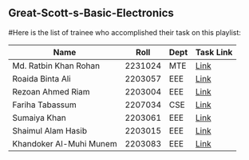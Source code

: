 ## Great-Scott-s-Basic-Electronics

#Here is the list of trainee who accomplished their task on this playlist:

| Name | Roll | Dept | Task Link |
|---------|---------|---------|---------|
| Md. Ratbin Khan Rohan |	2231024 |	MTE |	[Link](https://github.com/ratzz64/redesigned-invention/blob/main/Notes.pdf) |
| Roaida Binta Ali | 	2203057	 | EEE	 |  	[Link](https://github.com/roaida/Project-Note) |
| Rezoan Ahmed Riam | 	2203004 | 	EEE	 | 	[Link](https://github.com/Riam-22/Rezoan-Ahmed/blob/main/Electronic%20Basic%20pdf.pdf) |
| Fariha Tabassum	 | 2207034 | 	CSE	 | 	[Link](https://github.com/Fariha127/Electronic-Basics) |
| Sumaiya Khan | 	2203061 | 	EEE	 | 	[Link](https://github.com/Sumaiyakhan210/For-Hardwire-Engineering/blob/main/Electronic%20Basic%20Note.pdf) |
| Shaimul Alam Hasib | 	2203015 | 	EEE | 		[Link](https://drive.google.com/file/d/1RkZXzPRszNU6bEsamL3sv78YE7FV5r6r/view?usp=sharing) |
| Khandoker Al-Muhi Munem	 | 2203083 | 	EEE | 		[Link](https://github.com/Munem03/Great-Scott-Basic-electronic-engineering/blob/main/Electronics%20note.pdf) |
